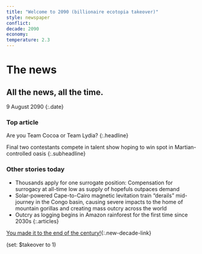 ```yaml
---
title: "Welcome to 2090 (billionaire ecotopia takeover)"
style: newspaper
conflict: 
decade: 2090
economy: 
temperature: 2.3
---
```


# The news

## All the news, all the time.

9 August 2090
{:.date}

### Top article

Are you Team Cocoa or Team Lydia? 
{:.headline}

Final two contestants compete in talent show hoping to win spot in Martian-controlled oasis
{:.subheadline}

### Other stories today

- Thousands apply for one surrogate position: Compensation for surrogacy at all-time low as supply of hopefuls outpaces demand
- Solar-powered Cape-to-Cairo magnetic levitation train “derails” mid-journey in the Congo basin, causing severe impacts to the home of mountain gorillas and creating mass outcry across the world
- Outcry as logging begins in Amazon rainforest for the first time since 2030s
{:.articles}

[You made it to the end of the century!](ending_2100-billionaire-ecotopia.html){:.new-decade-link}

(set: $takeover to 1)
